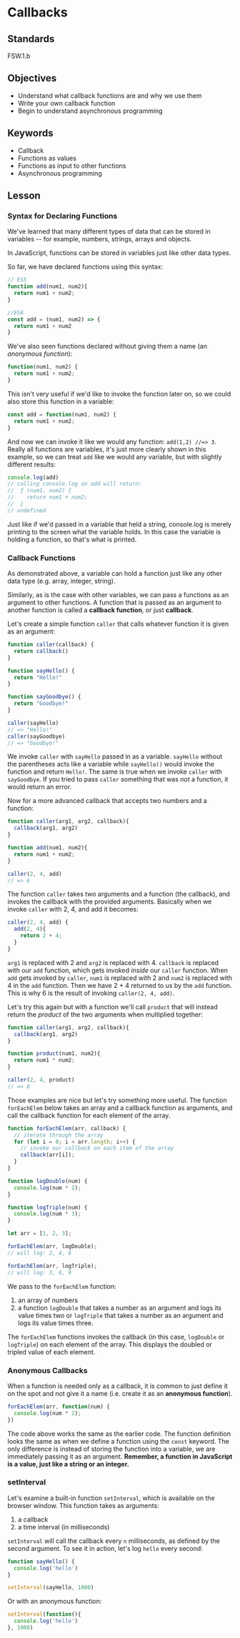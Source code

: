 # Callbacks

## Standards
FSW.1.b

## Objectives
* Understand what callback functions are and why we use them
* Write your own callback function
* Begin to understand asynchronous programming

## Keywords

* Callback
* Functions as values
* Functions as input to other functions
* Asynchronous programming

## Lesson

### Syntax for Declaring Functions

We've learned that many different types of data that can be stored in variables -- for example, numbers, strings, arrays and objects.

In JavaScript, functions can be stored in variables just like other data types.

So far, we have declared functions using this syntax:

```js
// ES5
function add(num1, num2){
  return num1 + num2;
}

//ES6
const add = (num1, num2) => {
  return num1 + num2
}
```

We've also seen functions declared without giving them a name (an _anonymous function_):

```js
function(num1, num2) {
  return num1 + num2;
}
```

This isn't very useful if we'd like to invoke the function later on, so we could also store this function in a variable:
```js
const add = function(num1, num2) {
  return num1 + num2;
}
```
And now we can invoke it like we would any function: `add(1,2) //=> 3`. Really all functions are variables, it's just more clearly shown in this example, so we can treat `add` like we would any variable, but with slightly different results:
```js
console.log(add)
// calling console.log on add will return:
//  ƒ (num1, num2) {
//    return num1 + num2;
//  }
// undefined
```

Just like if we'd passed in a variable that held a string, console.log is merely printing to the screen what the variable holds. In this case the variable is holding a function, so that's what is printed.

### Callback Functions

As demonstrated above, a variable can hold a function just like any other data type (e.g. array, integer, string).

Similarly, as is the case with other variables, we can pass a functions as an argument to other functions. A function that is passed as an argument to another function is called a **callback function**, or just **callback**.

Let's create a simple function `caller` that calls whatever function it is given as an argument:

```js
function caller(callback) {
  return callback()
}

function sayHello() {
  return "Hello!"
}

function sayGoodbye() {
  return "Goodbye!"
}

caller(sayHello)
// => "Hello!"
caller(sayGoodbye)
// => "Goodbye!"
```

We invoke `caller` with `sayHello` passed in as a variable. `sayHello` without the parentheses acts like a variable while `sayHello()` would invoke the function and return `Hello!`. The same is true when we invoke `caller` with `sayGoodbye`. If you tried to pass `caller` something that was _not_ a function, it would return an error.

Now for a more advanced callback that accepts two numbers and a function:
```js
function caller(arg1, arg2, callback){
  callback(arg1, arg2)
}

function add(num1, num2){
  return num1 + num2;
}

caller(2, 4, add)
// => 6
```

The function `caller` takes two arguments and a function (the callback), and invokes the callback with the provided arguments.
Basically when we invoke `caller` with 2, 4, and add it becomes:
```js
caller(2, 4, add) {
  add(2, 4){
    return 2 + 4;
  }
}
```

`arg1` is replaced with 2 and `arg2` is replaced with 4. `callback` is replaced with our `add` function, which gets invoked _inside_ our `caller` function. When `add` gets invoked by `caller`, `num1` is replaced with 2 and `num2` is replaced with 4 in the `add` function. Then we have 2 + 4 returned to us by the `add` function. This is why 6 is the result of invoking `caller(2, 4, add)`.

Let's try this again but with a function we'll call `product` that will instead return the _product_ of the two arguments when multiplied together:
```js
function caller(arg1, arg2, callback){
  callback(arg1, arg2)
}

function product(num1, num2){
  return num1 * num2;
}

caller(2, 4, product)
// => 8
```

Those examples are nice but let's try something more useful. The function `forEachElem` below takes an array and a callback function as arguments, and call the callback function for each element of the array.

```js
function forEachElem(arr, callback) {
  // iterate through the array
  for (let i = 0; i < arr.length; i++) {
    // invoke our callback on each item of the array
    callback(arr[i]);
  }
}

function logDouble(num) {
  console.log(num * 2);
}

function logTriple(num) {
  console.log(num * 3);
}

let arr = [1, 2, 3];

forEachElem(arr, logDouble);
// will log: 2, 4, 6

forEachElem(arr, logTriple);
// will log: 3, 6, 9
```

We pass to the `forEachElem` function:
1. an array of numbers
2. a function `logDouble` that takes a number as an argument and logs its value times two or `logTriple` that takes a number as an argument and logs its value times three.

The `forEachElem` functions invokes the callback (in this case, `logDouble` or `logTriple`) on each element of the array. This displays the doubled or tripled value of each element.

### Anonymous Callbacks

When a function is needed only as a callback, it is common to just define it on the spot and not give it a name (i.e. create it as an **anonymous function**).

```js
forEachElem(arr, function(num) {
  console.log(num * 2);
})
```

The code above works the same as the earlier code. The function definition looks the same as when we define a function using the `const` keyword. The only difference is instead of storing the function into a variable, we are immediately passing it as an argument. **Remember, a function in JavaScript is a value, just like a string or an integer.**


### setInterval

Let's examine a built-in function `setInterval`, which is available on the browser window. This function takes as arguments:

1. a callback
2. a time interval (in milliseconds)

`setInterval` will call the callback every `n` milliseconds, as defined by the second argument. To see it in action, let's log `hello` every second:

```js
function sayHello() {
  console.log('hello')
}

setInterval(sayHello, 1000)
```

Or with an anonymous function:

```js
setInterval(function(){
  console.log('hello')
}, 1000)
```
